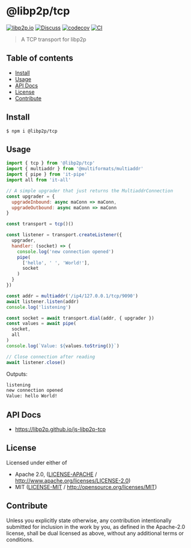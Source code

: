 # @libp2p/tcp <!-- omit in toc -->

[![libp2p.io](https://img.shields.io/badge/project-libp2p-yellow.svg?style=flat-square)](http://libp2p.io/)
[![Discuss](https://img.shields.io/discourse/https/discuss.libp2p.io/posts.svg?style=flat-square)](https://discuss.libp2p.io)
[![codecov](https://img.shields.io/codecov/c/github/libp2p/js-libp2p-tcp.svg?style=flat-square)](https://codecov.io/gh/libp2p/js-libp2p-tcp)
[![CI](https://img.shields.io/github/workflow/status/libp2p/js-libp2p-tcp/test%20&%20maybe%20release/master?style=flat-square)](https://github.com/libp2p/js-libp2p-tcp/actions/workflows/js-test-and-release.yml)

> A TCP transport for libp2p

## Table of contents <!-- omit in toc -->

- [Install](#install)
- [Usage](#usage)
- [API Docs](#api-docs)
- [License](#license)
- [Contribute](#contribute)

## Install

```console
$ npm i @libp2p/tcp
```

## Usage

```js
import { tcp } from '@libp2p/tcp'
import { multiaddr } from '@multiformats/multiaddr'
import { pipe } from 'it-pipe'
import all from 'it-all'

// A simple upgrader that just returns the MultiaddrConnection
const upgrader = {
  upgradeInbound: async maConn => maConn,
  upgradeOutbound: async maConn => maConn
}

const transport = tcp()()

const listener = transport.createListener({
  upgrader,
  handler: (socket) => {
    console.log('new connection opened')
    pipe(
      ['hello', ' ', 'World!'],
      socket
    )
  }
})

const addr = multiaddr('/ip4/127.0.0.1/tcp/9090')
await listener.listen(addr)
console.log('listening')

const socket = await transport.dial(addr, { upgrader })
const values = await pipe(
  socket,
  all
)
console.log(`Value: ${values.toString()}`)

// Close connection after reading
await listener.close()
```

Outputs:

```sh
listening
new connection opened
Value: hello World!
```

## API Docs

- <https://libp2p.github.io/js-libp2p-tcp>

## License

Licensed under either of

- Apache 2.0, ([LICENSE-APACHE](LICENSE-APACHE) / <http://www.apache.org/licenses/LICENSE-2.0>)
- MIT ([LICENSE-MIT](LICENSE-MIT) / <http://opensource.org/licenses/MIT>)

## Contribute

Unless you explicitly state otherwise, any contribution intentionally submitted for inclusion in the work by you, as defined in the Apache-2.0 license, shall be dual licensed as above, without any additional terms or conditions.
